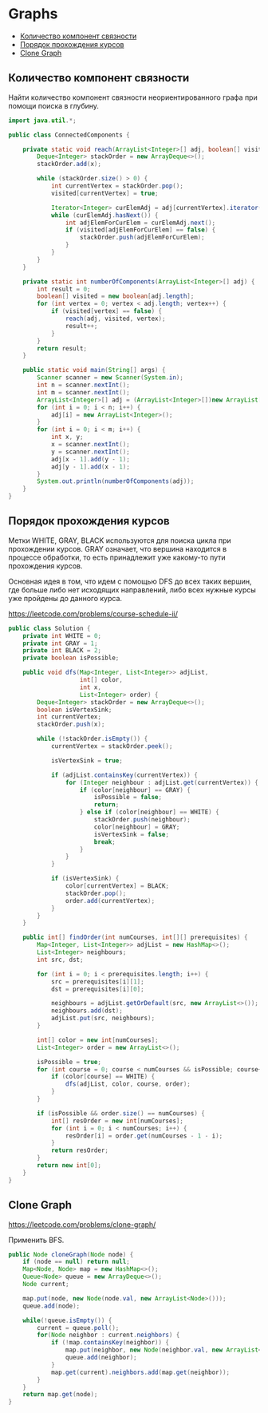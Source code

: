 # Graphs

+ [Количество компонент связности](#количество-компонент-связности)
+ [Порядок прохождения курсов](#порядок-прохождения-курсов)
+ [Clone Graph](#clone-graph)

## Количество компонент связности

Найти количество компонент связности неориентированного графа при помощи поиска в глубину.

```java
import java.util.*;

public class ConnectedComponents {

    private static void reach(ArrayList<Integer>[] adj, boolean[] visited, int x) {
        Deque<Integer> stackOrder = new ArrayDeque<>();
        stackOrder.add(x);

        while (stackOrder.size() > 0) {
            int currentVertex = stackOrder.pop();
            visited[currentVertex] = true;

            Iterator<Integer> curElemAdj = adj[currentVertex].iterator();
            while (curElemAdj.hasNext()) {
                int adjElemForCurElem = curElemAdj.next();
                if (visited[adjElemForCurElem] == false) {
                    stackOrder.push(adjElemForCurElem);
                }
            }
        }
    }

    private static int numberOfComponents(ArrayList<Integer>[] adj) {
        int result = 0;
        boolean[] visited = new boolean[adj.length];
        for (int vertex = 0; vertex < adj.length; vertex++) {
            if (visited[vertex] == false) {
                reach(adj, visited, vertex);
                result++;
            }
        }
        return result;
    }

    public static void main(String[] args) {
        Scanner scanner = new Scanner(System.in);
        int n = scanner.nextInt();
        int m = scanner.nextInt();
        ArrayList<Integer>[] adj = (ArrayList<Integer>[])new ArrayList[n];
        for (int i = 0; i < n; i++) {
            adj[i] = new ArrayList<Integer>();
        }
        for (int i = 0; i < m; i++) {
            int x, y;
            x = scanner.nextInt();
            y = scanner.nextInt();
            adj[x - 1].add(y - 1);
            adj[y - 1].add(x - 1);
        }
        System.out.println(numberOfComponents(adj));
    }
}       
```

## Порядок прохождения курсов

Метки WHITE, GRAY, BLACK используются для поиска цикла при прохождении курсов. GRAY означает, что вершина находится в процессе обработки, то есть принадлежит уже какому-то пути прохождения курсов.

Основная идея в том, что идем с помощью DFS до всех таких вершин, где больше либо нет исходящих направлений, либо всех нужные курсы уже пройдены до данного курса. 

https://leetcode.com/problems/course-schedule-ii/

```java
public class Solution {
    private int WHITE = 0;
    private int GRAY = 1;
    private int BLACK = 2;
    private boolean isPossible;

    public void dfs(Map<Integer, List<Integer>> adjList,
                    int[] color,
                    int x,
                    List<Integer> order) {
        Deque<Integer> stackOrder = new ArrayDeque<>();
        boolean isVertexSink;
        int currentVertex;
        stackOrder.push(x);

        while (!stackOrder.isEmpty()) {
            currentVertex = stackOrder.peek();

            isVertexSink = true;

            if (adjList.containsKey(currentVertex)) {
                for (Integer neighbour : adjList.get(currentVertex)) {
                    if (color[neighbour] == GRAY) {
                        isPossible = false;
                        return;
                    } else if (color[neighbour] == WHITE) {
                        stackOrder.push(neighbour);
                        color[neighbour] = GRAY;
                        isVertexSink = false;
                        break;
                    }
                }
            }

            if (isVertexSink) {
                color[currentVertex] = BLACK;
                stackOrder.pop();
                order.add(currentVertex);
            }
        }
    }

    public int[] findOrder(int numCourses, int[][] prerequisites) {
        Map<Integer, List<Integer>> adjList = new HashMap<>();
        List<Integer> neighbours;
        int src, dst;

        for (int i = 0; i < prerequisites.length; i++) {
            src = prerequisites[i][1];
            dst = prerequisites[i][0];

            neighbours = adjList.getOrDefault(src, new ArrayList<>());
            neighbours.add(dst);
            adjList.put(src, neighbours);
        }

        int[] color = new int[numCourses];
        List<Integer> order = new ArrayList<>();

        isPossible = true;
        for (int course = 0; course < numCourses && isPossible; course++) {
            if (color[course] == WHITE) {
                dfs(adjList, color, course, order);
            }
        }

        if (isPossible && order.size() == numCourses) {
            int[] resOrder = new int[numCourses];
            for (int i = 0; i < numCourses; i++) {
                resOrder[i] = order.get(numCourses - 1 - i);
            }
            return resOrder;
        }
        return new int[0];
    }
}

```

## Clone Graph

https://leetcode.com/problems/clone-graph/

Применить BFS.

```java
public Node cloneGraph(Node node) {
    if (node == null) return null;
    Map<Node, Node> map = new HashMap<>();
    Queue<Node> queue = new ArrayDeque<>();
    Node current;

    map.put(node, new Node(node.val, new ArrayList<Node>()));
    queue.add(node);

    while(!queue.isEmpty()) {
        current = queue.poll();
        for(Node neighbor : current.neighbors) {
            if (!map.containsKey(neighbor)) {
                map.put(neighbor, new Node(neighbor.val, new ArrayList<Node>()));
                queue.add(neighbor);
            }
            map.get(current).neighbors.add(map.get(neighbor));
        }
    }
    return map.get(node);
}
```
